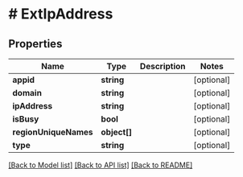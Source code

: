 # # ExtIpAddress

## Properties

Name | Type | Description | Notes
------------ | ------------- | ------------- | -------------
**appid** | **string** |  | [optional]
**domain** | **string** |  | [optional]
**ipAddress** | **string** |  | [optional]
**isBusy** | **bool** |  | [optional]
**regionUniqueNames** | **object[]** |  | [optional]
**type** | **string** |  | [optional]

[[Back to Model list]](../../README.md#models) [[Back to API list]](../../README.md#endpoints) [[Back to README]](../../README.md)
